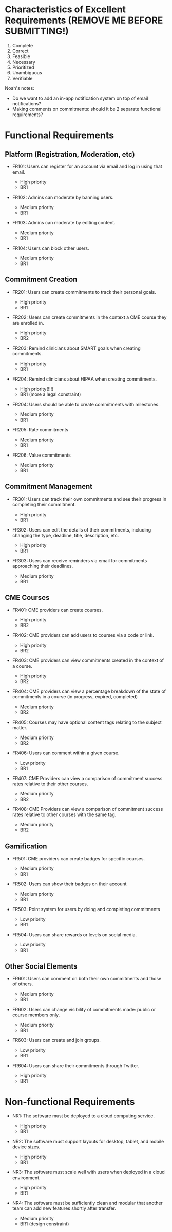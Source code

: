 # Characteristics of Excellent Requirements (REMOVE ME BEFORE SUBMITTING!)

1. Complete
2. Correct
3. Feasible
4. Necessary
5. Prioritized
6. Unambiguous
7. Verifiable

Noah's notes: 
- Do we want to add an in-app notification system on top of email notifications?
- Making comments on commitments: should it be 2 separate functional requirements?

# Functional Requirements

## Platform (Registration, Moderation, etc)

- FR101: Users can register for an account via email and log in using that 
email.
  - High priority
  - BR1 

- FR102: Admins can moderate by banning users.
  - Medium priority
  - BR1
  
- FR103: Admins can moderate by editing content.
  - Medium priority
  - BR1

- FR104: Users can block other users.
  - Medium priority
  - BR1

## Commitment Creation

- FR201: Users can create commitments to track their personal goals.
  - High priority
  - BR1

- FR202: Users can create commitments in the context a CME course they are 
enrolled in.
  - High priority
  - BR2

- FR203: Remind clinicians about SMART goals when creating commitments.
  - High priority
  - BR1

- FR204: Remind clinicians about HIPAA when creating commitments.
  - High priority(!!!)
  - BR1 (more a legal constraint)

- FR204: Users should be able to create commitments with milestones.
  - Medium priority
  - BR1

- FR205: Rate commitments
  - Medium priority
  - BR1 

- FR206: Value commitments
  - Medium priority
  - BR1


## Commitment Management

- FR301: Users can track their own commitments and see their progress in completing their commitment.
  - High priority
  - BR1

- FR302: Users can edit the details of their commitments, including changing the type, deadline, title, description, etc.
  - High priority
  - BR1

- FR303: Users can receive reminders via email for commitments approaching their deadlines.
  - Medium priority
  - BR1
 
## CME Courses

- FR401: CME providers can create courses.
  - High priority
  - BR2

- FR402: CME providers can add users to courses via a code or link.
  - High priority
  - BR2

- FR403: CME providers can view commitments created in the context of a course.
  - High priority
  - BR2

- FR404: CME providers can view a percentage breakdown of the state of commitments in a course (in progress, expired, completed)
  - Medium priority
  - BR2

- FR405: Courses may have optional content tags relating to the subject matter.
  - Medium priority
  - BR2

- FR406: Users can comment within a given course.
  - Low priority
  - BR1

- FR407: CME Providers can view a comparison of commitment success rates relative to their other courses.
  - Medium priority
  - BR2

- FR408: CME Providers can view a comparison of commitment success rates relative to other courses with the same tag.
  - Medium priority
  - BR2

## Gamification

- FR501: CME providers can create badges for specific courses.
  - Medium priority
  - BR1
  

- FR502: Users can show their badges on their account
  - Medium priority
  - BR1
  

- FR503: Point system for users by doing and completing commitments
  - Low priority
  - BR1
  

- FR504: Users can share rewards or levels on social media.
  - Low priority
  - BR1
 
## Other Social Elements

- FR601: Users can comment on both their own commitments and those of others.
  - Medium priority
  - BR1 

- FR602: Users can change visibility of commitments made: public or course 
members only.
  - Medium priority
  - BR1

- FR603: Users can create and join groups.
  - Low priority
  - BR1

- FR604: Users can share their commitments through Twitter.
  - High priority
  - BR1

  
# Non-functional Requirements

- NR1: The software must be deployed to a cloud computing service.
  - High priority
  - BR1 

- NR2: The software must support layouts for desktop, tablet, and mobile device 
sizes.
  - High priority
  - BR1

- NR3: The software must scale well with users when deployed in a cloud 
environment.
  - High priority
  - BR1

- NR4: The software must be sufficiently clean and modular that another team 
can add new features shortly after transfer.
  - Medium priority
  - BR1 (design constraint)

